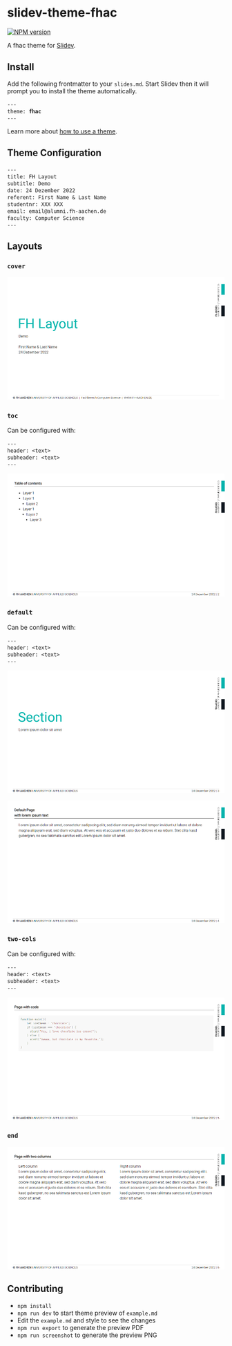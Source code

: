 # slidev-theme-fhac

[![NPM version](https://img.shields.io/npm/v/slidev-theme-fhac?color=3AB9D4&label=)](https://www.npmjs.com/package/slidev-theme-fhac)


A fhac theme for [Slidev](https://github.com/slidevjs/slidev).

## Install

Add the following frontmatter to your `slides.md`. Start Slidev then it will prompt you to install the theme automatically.

<pre><code>---
theme: <b>fhac</b>
---</code></pre>

Learn more about [how to use a theme](https://sli.dev/themes/use).

## Theme Configuration

```
---
title: FH Layout
subtitle: Demo
date: 24 Dezember 2022
referent: First Name & Last Name
studentnr: XXX XXX
email: email@alumni.fh-aachen.de
faculty: Computer Science
---
```
## Layouts

### `cover`
![](images/001.png)

### `toc`

Can be configured with: 

```
---
header: <text>
subheader: <text>
---
```

![](images/002.png)

### `default`

Can be configured with: 

```
---
header: <text>
subheader: <text>
---
```

![](images/003.png)

![](images/004.png)

### `two-cols`

Can be configured with: 

```
---
header: <text>
subheader: <text>
---
```

![](images/005.png)

### `end`
![](images/006.png)


## Contributing

- `npm install`
- `npm run dev` to start theme preview of `example.md`
- Edit the `example.md` and style to see the changes
- `npm run export` to generate the preview PDF
- `npm run screenshot` to generate the preview PNG
